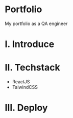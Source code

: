 # Portfolio
My portfolio as a QA engineer
# I. Introduce

# II. Techstack
- ReactJS
- TaiwindCSS

# III. Deploy

